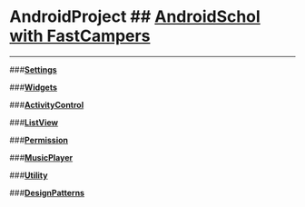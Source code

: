 # **AndroidProject** ## **[AndroidSchol with FastCampers](https://github.com/reach0328/androidschool)**

-------------------------------------------------------


###**[Settings]()**


###**[Widgets]()**


###**[ActivityControl]()**


###**[ListView]()**


###**[Permission]()**


###**[MusicPlayer]()**


###**[Utility]()**


###**[DesignPatterns]()**
